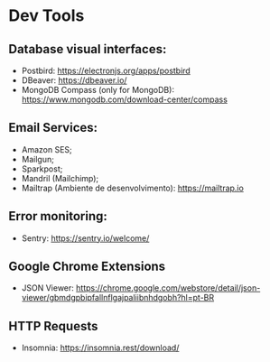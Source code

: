 # Dev Tools

## Database visual interfaces:
- Postbird: https://electronjs.org/apps/postbird
- DBeaver: https://dbeaver.io/
- MongoDB Compass (only for MongoDB): https://www.mongodb.com/download-center/compass

## Email Services:
- Amazon SES;
- Mailgun;
- Sparkpost;
- Mandril (Mailchimp);
- Mailtrap (Ambiente de desenvolvimento): https://mailtrap.io

## Error monitoring:
- Sentry: https://sentry.io/welcome/

## Google Chrome Extensions
- JSON Viewer: https://chrome.google.com/webstore/detail/json-viewer/gbmdgpbipfallnflgajpaliibnhdgobh?hl=pt-BR

## HTTP Requests
- Insomnia: https://insomnia.rest/download/